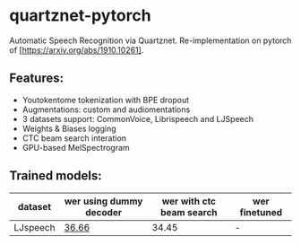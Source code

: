 # quartznet-pytorch
Automatic Speech Recognition via Quartznet. Re-implementation on pytorch of [https://arxiv.org/abs/1910.10261].

## Features:
 - Youtokentome tokenization with BPE dropout
 - Augmentations: custom and audiomentations
 - 3 datasets support: CommonVoice, Librispeech and LJSpeech
 - Weights & Biases logging
 - CTC beam search interation
 - GPU-based MelSpectrogram

## Trained models:



dataset | wer using dummy decoder | wer with ctc beam search | wer finetuned
--- | --- | --- | ---
LJspeech | [36.66](https://www.dropbox.com/s/9zn1rukf1pgunva/model_36_0.36604105617182675.pth?dl=0) | 34.45 | -
